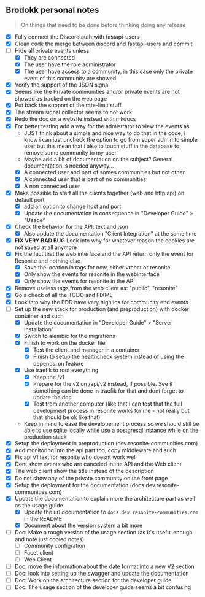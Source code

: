 ## Brodokk personal notes

> On things that need to be done before thinking doing any release

- [x] Fully connect the Discord auth with fastapi-users
- [x] Clean code the merge between discord and fastapi-users and commit
- [ ] Hide all private events unless
  - [x] They are connected
  - [x] The user have the role administrator
  - [x] The user have access to a community, in this case only the private event of this community are showed
- [x] Verify the support of the JSON signal
- [x] Seems like the Private communities and/or private events are not showed as tracked on the web page
- [x] Put back the support of the rate-limit stuff
- [x] The stream signal collector seems to not work
- [x] Redo the doc on a website instead with mkdocs
- [x] For better testing add a way for the admistrator to view the events as
  - JUST think about a simple and nice way to do that in the code, i know i can just uncheck the option to go from super admin to simple user but this mean that i also to touch stuff in the database to remove some community to my user
  - Maybe add a bit of documentation on the subject? General documentation is needed anyway...
  - [x] A connected user and part of somes communities but not other
  - [x] A connected user that is part of no communities
  - [x] A non connected user
- [x] Make possible to start all the clients together (web and http api) on default port
  - [x] add an option to change host and port
  - [x] Update the documentation in consequence in "Developer Guide" > "Usage"
- [x] Check the behavior for the API: text and json
  - [x] Also update the documentation "Client Integration" at the same time
- [x] **FIX VERY BAD BUG** Look into why for whatever reason the cookies are not saved at all anymore
- [x] Fix the fact that the web interface and the API return only the event for Resonite and nothing else
  - [x] Save the location in tags for now, either vrchat or resonite
  - [x] Only show the events for resonite in the webinterface
  - [x] Only show the events for resonite in the API
- [x] Remove useless tags from the web client as: "public", "resonite"
- [x] Go a check of all the TODO and FIXME
- [x] Look into why the BDD have very high ids for community end events
- [ ] Set up the new stack for production (and preproduction) with docker container and such
  - [x] Update the documentation in "Developer Guide" > "Server Installation"
  - [x] Switch to alembic for the migrations
  - [x] Finish to work on the docker file
    - [x] Test the client and manager in a container
    - [x] Finish to setup the healthcheck system instead of using the depends_on feature
  - [x] Use traefik to root everything
    - [x] Keep the /v1
    - [x] Prepare for the v2 on /api/v2 instead, if possible. See if something can be done in traefik for that and dont forget to update the doc
    - [x] Test from another computer (like that i can test that the full development process in resonite works for me - not really but that should be ok like that)
  - Keep in mind to ease the developement process so we should still be able to use sqlite locally while use a postgresql instance while on the production stack
- [x] Setup the deployment in preproduction (dev.resonite-communities.com)
- [x] Add monitoring into the api part too, copy middleware and such
- [x] Fix api v1 text for resonite who doesnt work well
- [x] Dont show events who are canceled in the API and the Web client
- [x] The web client show the title instead of the description
- [x] Do not show any of the private community on the front page
- [x] Setup the deployment for the documentation (docs.dev.resonite-communities.com)
- [x] Update the documentation to explain more the architecture part as well as the usage guide
  - [x] Update the url documentation to `docs.dev.resonite-communities.com` in the README
  - [x] Document about the version system a bit more
- [ ] Doc: Make a rough version of the usage section (as it's useful enough and note just copied notes)
  - [ ] Community configration
  - [ ] Facet client
  - [ ] Web Client
- [ ] Doc: move the information about the date format into a new V2 section
- [ ] Doc: look into setting up the swagger and update the documentation
- [ ] Doc: Work on the architecture section for the developer guide
- [ ] Doc: The usage section of the developer guide seems a bit confusing